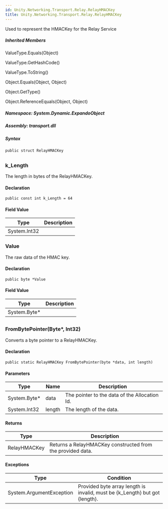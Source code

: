 ```yaml
---  
id: Unity.Networking.Transport.Relay.RelayHMACKey  
title: Unity.Networking.Transport.Relay.RelayHMACKey  
---
```


<div class="markdown level0 summary">

Used to represent the HMACKey for the Relay Service

</div>

<div class="markdown level0 conceptual">

</div>

<div class="inheritedMembers">

##### Inherited Members

<div>

ValueType.Equals(Object)

</div>

<div>

ValueType.GetHashCode()

</div>

<div>

ValueType.ToString()

</div>

<div>

Object.Equals(Object, Object)

</div>

<div>

Object.GetType()

</div>

<div>

Object.ReferenceEquals(Object, Object)

</div>

</div>

##### **Namespace**: System.Dynamic.ExpandoObject

##### **Assembly**: transport.dll

##### Syntax

``` lang-csharp
public struct RelayHMACKey
```

## 

### k_Length

<div class="markdown level1 summary">

The length in bytes of the RelayHMACKey.

</div>

<div class="markdown level1 conceptual">

</div>

#### Declaration

``` lang-csharp
public const int k_Length = 64
```

#### Field Value

| Type         | Description |
|--------------|-------------|
| System.Int32 |             |

### Value

<div class="markdown level1 summary">

The raw data of the HMAC key.

</div>

<div class="markdown level1 conceptual">

</div>

#### Declaration

``` lang-csharp
public byte *Value
```

#### Field Value

| Type          | Description |
|---------------|-------------|
| System.Byte\* |             |

## 

### FromBytePointer(Byte\*, Int32)

<div class="markdown level1 summary">

Converts a byte pointer to a RelayHMACKey.

</div>

<div class="markdown level1 conceptual">

</div>

#### Declaration

``` lang-csharp
public static RelayHMACKey FromBytePointer(byte *data, int length)
```

#### Parameters

| Type          | Name   | Description                                   |
|---------------|--------|-----------------------------------------------|
| System.Byte\* | data   | The pointer to the data of the Allocation Id. |
| System.Int32  | length | The length of the data.                       |

#### Returns

| Type         | Description                                                |
|--------------|------------------------------------------------------------|
| RelayHMACKey | Returns a RelayHMACKey constructed from the provided data. |

#### Exceptions

| Type                     | Condition                                                                   |
|--------------------------|-----------------------------------------------------------------------------|
| System.ArgumentException | Provided byte array length is invalid, must be {k_Length} but got {length}. |
